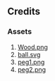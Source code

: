 

## Credits

### Assets
1. [Wood.png](https://sitebender.itch.io/wooden-crates-ladders-elements)
2. [ball.svg](https://opengameart.org/content/ball-set-svg)
3. [peg1.png](https://openclipart.org/detail/264460/yellow-snooker-ball)
4. [peg2.png](https://openclipart.org/detail/3288/red-snooker-ball)
